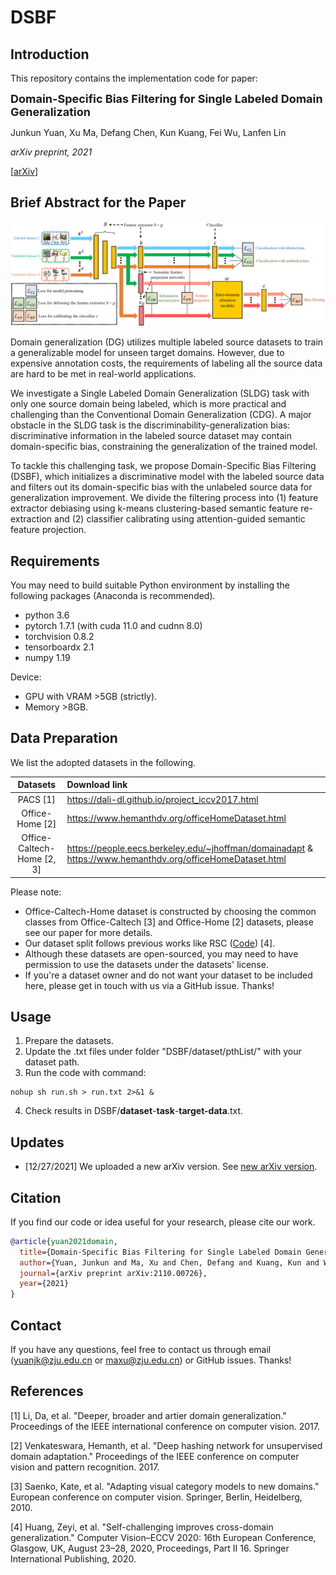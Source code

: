 # DSBF

## Introduction
This repository contains the implementation code for paper:

<FONT size=4>**Domain-Specific Bias Filtering for Single Labeled Domain Generalization**</FONT>

Junkun Yuan, Xu Ma, Defang Chen, Kun Kuang, Fei Wu, Lanfen Lin

*arXiv preprint, 2021*

[[arXiv](https://arxiv.org/abs/2110.00726)]

## Brief Abstract for the Paper
<p align="center">
    <img src="framework.png" width="900"> <br>
</p>

Domain generalization (DG) utilizes multiple labeled
source datasets to train a generalizable model for unseen target
domains. However, due to expensive annotation costs, the requirements
of labeling all the source data are hard to be met in real-world applications. 

We investigate a Single Labeled Domain Generalization (SLDG) task with only one source domain being labeled, which is more practical and challenging than the Conventional Domain Generalization (CDG). A major obstacle in the SLDG task is the discriminability-generalization bias: discriminative information in the labeled source dataset may contain domain-specific bias, constraining the generalization of the trained model. 

To tackle this challenging task, we propose Domain-Specific Bias Filtering (DSBF), which initializes a discriminative model with the labeled source data and filters out its domain-specific bias with the unlabeled source data for generalization improvement. We divide the filtering process into (1) feature extractor debiasing using k-means clustering-based semantic feature re-extraction and (2) classifier calibrating using attention-guided semantic feature projection.

## Requirements
You may need to build suitable Python environment by installing the following packages (Anaconda is recommended).
* python 3.6
* pytorch 1.7.1 (with cuda 11.0 and cudnn 8.0)
* torchvision 0.8.2
* tensorboardx 2.1
* numpy 1.19

Device:
* GPU with VRAM >5GB (strictly).
* Memory >8GB.

## Data Preparation
We list the adopted datasets in the following.

| Datasets | Download link|
| :-: | :- |
| PACS [1]</a> | https://dali-dl.github.io/project_iccv2017.html |
| Office-Home [2] | https://www.hemanthdv.org/officeHomeDataset.html | 
|Office-Caltech-Home [2, 3] | https://people.eecs.berkeley.edu/~jhoffman/domainadapt & https://www.hemanthdv.org/officeHomeDataset.html|

Please note:
- Office-Caltech-Home dataset is constructed by choosing the common classes from Office-Caltech [3] and Office-Home [2] datasets, please see our paper for more details.
- Our dataset split follows previous works like RSC ([Code](https://github.com/DeLightCMU/RSC)) [4].
- Although these datasets are open-sourced, you may need to have permission to use the datasets under the datasets' license. 
- If you're a dataset owner and do not want your dataset to be included here, please get in touch with us via a GitHub issue. Thanks!

## Usage
1. Prepare the datasets. 
2. Update the .txt files under folder "DSBF/dataset/pthList/" with your dataset path.
3. Run the code with command: 
```
nohup sh run.sh > run.txt 2>&1 &
```
4. Check results in DSBF/**dataset**-**task**-**target-data**.txt.

## Updates
- [12/27/2021] We uploaded a new arXiv version. See [new arXiv version](https://arxiv.org/abs/2110.00726).


## Citation
If you find our code or idea useful for your research, please cite our work.
```bib
@article{yuan2021domain,
  title={Domain-Specific Bias Filtering for Single Labeled Domain Generalization},
  author={Yuan, Junkun and Ma, Xu and Chen, Defang and Kuang, Kun and Wu, Fei and Lin, Lanfen},
  journal={arXiv preprint arXiv:2110.00726},
  year={2021}
}
```

## Contact
If you have any questions, feel free to contact us through email (yuanjk@zju.edu.cn or maxu@zju.edu.cn) or GitHub issues. Thanks!

## References
[1] Li, Da, et al. "Deeper, broader and artier domain generalization." Proceedings of the IEEE international conference on computer vision. 2017.

[2] Venkateswara, Hemanth, et al. "Deep hashing network for unsupervised domain adaptation." Proceedings of the IEEE conference on computer vision and pattern recognition. 2017.

[3] Saenko, Kate, et al. "Adapting visual category models to new domains." European conference on computer vision. Springer, Berlin, Heidelberg, 2010.

[4] Huang, Zeyi, et al. "Self-challenging improves cross-domain generalization." Computer Vision–ECCV 2020: 16th European Conference, Glasgow, UK, August 23–28, 2020, Proceedings, Part II 16. Springer International Publishing, 2020.